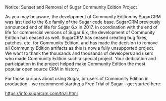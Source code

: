 Notice: Sunset and Removal of Sugar Community Edition Project

As you may be aware, the development of Community Edition by SugarCRM was last tied to the 6.x family of the Sugar code base.
SugarCRM previously announced end of life for Sugar 6.x in 2017. 
In coordination with the end of life for commercial versions of Sugar 6.x, the development of Community Edition has ceased as well.
SugarCRM has ceased creating bug fixes, patches, etc. for Community Edition, and has made the decision to remove all Community Edition artifacts as this is now a fully unsupported project.
We want to thank the thousands and thousands of developers and users who made Community Edition such a special project.
Your dedication and participation in the project helped make Community Edition the most popular open source CRM in history.

For those curious about using Sugar, or users of Community Edition in production - we recommend starting a Free Trial of Sugar - get started here:

  https://info.sugarcrm.com/trial.html
